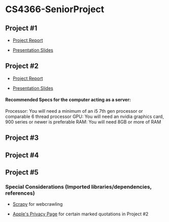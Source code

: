 # CS4366-SeniorProject

## Project #1

* [Project Report](https://texastechuniversity-my.sharepoint.com/:w:/g/personal/aaron_arnold_ttu_edu/EYIbo-SmF4dInRB99eNkdocBLQ8KTgaqNQ77NkG1uapG7w?e=U4r214)

* [Presentation Slides](https://texastechuniversity-my.sharepoint.com/:p:/g/personal/aaron_arnold_ttu_edu/EQSauAZisp5Hui0OJznSGe4BaGH1aIgYUkoqSPMajcw1qw?e=a1i6V1)

## Project #2

* [Project Report](https://www.google.com)

* [Presentation Slides](https://texastechuniversity-my.sharepoint.com/:p:/g/personal/aaron_arnold_ttu_edu/EStJYsin1ApJsFn9e5WEtOcBWH6NXn9LiEbjIF30A70fSg?e=oYg02R) 

#### Recommended Specs for the computer acting as a server: 
Processor: You will need a minimum of an i5 7th gen processor or comparable 6 thread processor
GPU: You will need an nvidia graphics card, 900 series or newer is preferable
RAM: You will need 8GB or more of RAM

## Project #3

## Project #4

## Project #5

### Special Considerations (Imported libraries/dependencies, references)

  * [Scrapy](https://docs.scrapy.org/en/latest/index.html) for webcrawling

  * [Apple's Privacy Page](https://www.apple.com/privacy/) for certain marked quotations in Project #2
